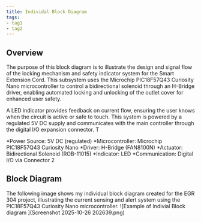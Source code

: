 ```yaml
---
title: Individal Block Diagram
tags:
- tag1
- tag2
---
```


## Overview
The purpose of this block diagram is to illustrate the design and signal flow of the locking mechanism and safety indicator system for the Smart Extension Cord. This subsystem uses the Microchip PIC18F57Q43 Curiosity Nano microcontroller to control a bidirectional solenoid through an H-Bridge driver, enabling automated locking and unlocking of the outlet cover for enhanced user safety.

A LED indicator provides feedback on current flow, ensuring the user knows when the circuit is active or safe to touch. This system is powered by a regulated 5V DC supply and communicates with the main controller through the digital I/O expansion connector. T

*Power Source: 5V DC (regulated)
*Microcontroller: Microchip PIC18F57Q43 Curiosity Nano
*Driver: H-Bridge (FAN8100N)
*Actuator: Bidirectional Solenoid (ROB-11015)
*Indicator: LED
*Communication: Digital I/O via Connector 2

## Block Diagram 
The following image shows my individual block diagram created for the EGR 304 project, illustrating the current sensing and alert system using the PIC18F57Q43 Curiosity Nano microcontroller.
![Example of Indivial Block diagram ](Screenshot 2025-10-26 202639.png)

